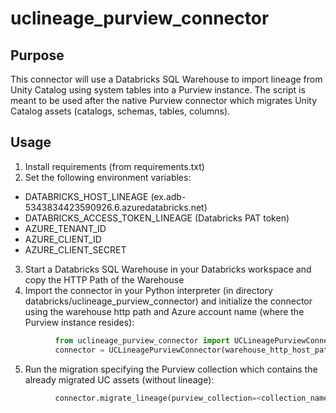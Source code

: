 # uclineage_purview_connector

## Purpose

This connector will use a Databricks SQL Warehouse to import lineage from Unity Catalog using system tables into a Purview instance. The script is meant to be used after the native Purview connector which migrates Unity Catalog assets (catalogs, schemas, tables, columns).

## Usage

1) Install requirements (from requirements.txt)
2) Set the following environment variables:
  - DATABRICKS_HOST_LINEAGE (ex.adb-5343834423590926.6.azuredatabricks.net)
  - DATABRICKS_ACCESS_TOKEN_LINEAGE (Databricks PAT token)
  - AZURE_TENANT_ID
  - AZURE_CLIENT_ID
  - AZURE_CLIENT_SECRET

3) Start a Databricks SQL Warehouse in your Databricks workspace and copy the HTTP Path of the Warehouse
4) Import the connector in your Python interpreter (in directory databricks/uclineage_purview_connector) and initialize the connector using the warehouse http path and Azure account name (where the Purview instance resides):
```python          
          from uclineage_purview_connector import UCLineagePurviewConnector
          connector = UCLineagePurviewConnector(warehouse_http_host_path=<warehouse_http_host_path>, azure_account_name=<azure_account_name>)
```
5) Run the migration specifying the Purview collection which contains the already migrated UC assets (without lineage):
```python
          connector.migrate_lineage(purview_collection=<collection_name>)
```
